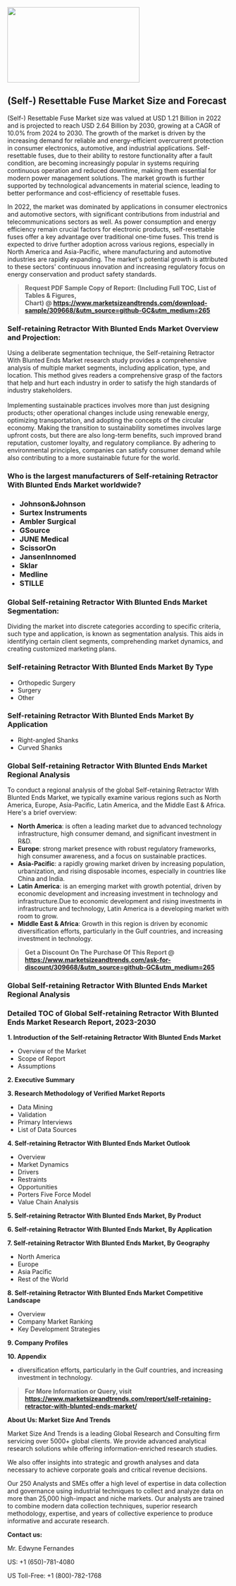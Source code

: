 <p><img class="alignnone size-medium wp-image-20088" src="https://ffe5etoiles.com/wp-content/uploads/2024/12/MST1-300x171.png" alt="" width="300" height="171" /></p><h2>(Self-) Resettable Fuse Market Size and Forecast</h2><p>(Self-) Resettable Fuse Market size was valued at USD 1.21 Billion in 2022 and is projected to reach USD 2.64 Billion by 2030, growing at a CAGR of 10.0% from 2024 to 2030. The growth of the market is driven by the increasing demand for reliable and energy-efficient overcurrent protection in consumer electronics, automotive, and industrial applications. Self-resettable fuses, due to their ability to restore functionality after a fault condition, are becoming increasingly popular in systems requiring continuous operation and reduced downtime, making them essential for modern power management solutions. The market growth is further supported by technological advancements in material science, leading to better performance and cost-efficiency of resettable fuses.</p><p>In 2022, the market was dominated by applications in consumer electronics and automotive sectors, with significant contributions from industrial and telecommunications sectors as well. As power consumption and energy efficiency remain crucial factors for electronic products, self-resettable fuses offer a key advantage over traditional one-time fuses. This trend is expected to drive further adoption across various regions, especially in North America and Asia-Pacific, where manufacturing and automotive industries are rapidly expanding. The market's potential growth is attributed to these sectors' continuous innovation and increasing regulatory focus on energy conservation and product safety standards.</p></p><blockquote id="" class=""><strong>Request PDF Sample Copy of Report: (Including Full TOC, List of Tables &amp; Figures, Chart)&nbsp;@&nbsp;<strong><a href="https://www.marketsizeandtrends.com/download-sample/309668/&utm_source=github-GC&utm_medium=265" target="_blank">https://www.marketsizeandtrends.com/download-sample/309668/&utm_source=github-GC&utm_medium=265</a></strong></strong></blockquote><h3 id="" class="">Self-retaining Retractor With Blunted Ends Market&nbsp;Overview and Projection:</h3><p id="" class="">Using a deliberate segmentation technique, the Self-retaining Retractor With Blunted Ends Market research study provides a comprehensive analysis of multiple market segments, including application, type, and location. This method gives readers a comprehensive grasp of the factors that help and hurt each industry in order to satisfy the high standards of industry stakeholders. <br /> <br />Implementing sustainable practices involves more than just designing products; other operational changes include using renewable energy, optimizing transportation, and adopting the concepts of the circular economy. Making the transition to sustainability sometimes involves large upfront costs, but there are also long-term benefits, such improved brand reputation, customer loyalty, and regulatory compliance. By adhering to environmental principles, companies can satisfy consumer demand while also contributing to a more sustainable future for the world.</p><h3 id="" class="">Who is the largest manufacturers of&nbsp;Self-retaining Retractor With Blunted Ends Market worldwide?</h3><h3 class=""><p><ul><li>Johnson&Johnson </li><li> Surtex Instruments </li><li> Ambler Surgical </li><li> GSource </li><li> JUNE Medical </li><li> ScissorOn </li><li> JansenInnomed </li><li> Sklar </li><li> Medline </li><li> STILLE</li></ul></p></h3><h3 id="" class="">Global&nbsp;Self-retaining Retractor With Blunted Ends Market Segmentation:</h3><p id="" class="">Dividing the market into discrete categories according to specific criteria, such type and application, is known as segmentation analysis. This aids in identifying certain client segments, comprehending market dynamics, and creating customized marketing plans.</p><h3 id="" class="">Self-retaining Retractor With Blunted Ends Market&nbsp;By Type</h3><p><p><ul><li>Orthopedic Surgery</li><li> Surgery</li><li> Other</p></li></ul></p></p><h3 id="" class="">Self-retaining Retractor With Blunted Ends Market&nbsp;By Application</h3><p class=""><p><ul><li>Right-angled Shanks</li><li> Curved Shanks</li></ul></p></p><h3 id="" class="">Global Self-retaining Retractor With Blunted Ends Market Regional Analysis</h3><p id="" class="">To conduct a regional analysis of the global Self-retaining Retractor With Blunted Ends Market, we typically examine various regions such as North America, Europe, Asia-Pacific, Latin America, and the Middle East &amp; Africa. Here's a brief overview:</p><ul><li><strong>North America</strong>: is often a leading market due to advanced technology infrastructure, high consumer demand, and significant investment in R&amp;D.</li><li><strong>Europe</strong>: strong market presence with robust regulatory frameworks, high consumer awareness, and a focus on sustainable practices.</li><li><strong>Asia-Pacific</strong>: a rapidly growing market driven by increasing population, urbanization, and rising disposable incomes, especially in countries like China and India.</li><li><strong>Latin America</strong>: is an emerging market with growth potential, driven by economic development and increasing investment in technology and infrastructure.Due to economic development and rising investments in infrastructure and technology, Latin America is a developing market with room to grow.</li><li><strong>Middle East &amp; Africa</strong>: Growth in this region is driven by economic diversification efforts, particularly in the Gulf countries, and increasing investment in technology.</li></ul><blockquote id="" class=""><strong>Get a Discount On The Purchase Of This Report @ <strong><a href="https://www.marketsizeandtrends.com/ask-for-discount/309668/&utm_source=github-GC&utm_medium=265" target="_blank">https://www.marketsizeandtrends.com/ask-for-discount/309668/&utm_source=github-GC&utm_medium=265</a></strong></strong></blockquote><h3 id="" class="">Global Self-retaining Retractor With Blunted Ends Market Regional Analysis</h3><h3 id="" class="">Detailed TOC of Global Self-retaining Retractor With Blunted Ends Market Research Report, 2023-2030</h3><p id="" class=""><strong>1. Introduction of the Self-retaining Retractor With Blunted Ends Market</strong></p><ul><li>Overview of the Market</li><li>Scope of Report</li><li>Assumptions</li></ul><p id="" class=""><strong>2. Executive Summary</strong></p><p id="" class=""><strong>3. Research Methodology of Verified Market Reports</strong></p><ul><li>Data Mining</li><li>Validation</li><li>Primary Interviews</li><li>List of Data Sources</li></ul><p id="" class=""><strong>4. Self-retaining Retractor With Blunted Ends Market Outlook</strong></p><ul><li>Overview</li><li>Market Dynamics</li><li>Drivers</li><li>Restraints</li><li>Opportunities</li><li>Porters Five Force Model</li><li>Value Chain Analysis</li></ul><p id="" class=""><strong>5. Self-retaining Retractor With Blunted Ends Market, By Product</strong></p><p id="" class=""><strong>6. Self-retaining Retractor With Blunted Ends Market, By Application</strong></p><p id="" class=""><strong>7. Self-retaining Retractor With Blunted Ends Market, By Geography</strong></p><ul><li>North America</li><li>Europe</li><li>Asia Pacific</li><li>Rest of the World</li></ul><p id="" class=""><strong>8. Self-retaining Retractor With Blunted Ends Market Competitive Landscape</strong></p><ul><li>Overview</li><li>Company Market Ranking</li><li>Key Development Strategies</li></ul><p id="" class=""><strong>9. Company Profiles</strong></p><p id="" class=""><strong>10. Appendix</strong></p><ul><li>diversification efforts, particularly in the Gulf countries, and increasing investment in technology.</li></ul><blockquote id="" class=""><strong>For More Information or Query, visit <strong><strong><a href="https://www.marketsizeandtrends.com/report/self-retaining-retractor-with-blunted-ends-market/" target="_blank">https://www.marketsizeandtrends.com/report/self-retaining-retractor-with-blunted-ends-market/</a></strong></strong></strong></blockquote><p id="" class=""><strong>About Us: Market Size And Trends</strong></p><p id="" class="">Market Size And Trends is a leading Global Research and Consulting firm servicing over 5000+ global clients. We provide advanced analytical research solutions while offering information-enriched research studies.</p><p id="" class="">We also offer insights into strategic and growth analyses and data necessary to achieve corporate goals and critical revenue decisions.</p><p id="" class="">Our 250 Analysts and SMEs offer a high level of expertise in data collection and governance using industrial techniques to collect and analyze data on more than 25,000 high-impact and niche markets. Our analysts are trained to combine modern data collection techniques, superior research methodology, expertise, and years of collective experience to produce informative and accurate research.</p><p id="" class=""><strong>Contact us:</strong></p><p id="" class="">Mr. Edwyne Fernandes</p><p id="" class="">US: +1 (650)-781-4080</p><p id="" class="">US Toll-Free: +1 (800)-782-1768</p>
